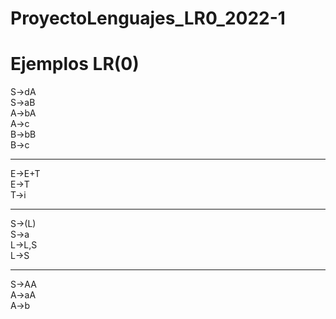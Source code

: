 # ProyectoLenguajes_LR0_2022-1

# Ejemplos LR(0)

S->dA <br />
S->aB <br />
A->bA <br />
A->c <br />
B->bB <br />
B->c <br />

---------------

E->E+T <br />
E->T <br />
T->i <br />

--------------

S->(L) <br />
S->a <br />
L->L,S <br />
L->S <br />

---------------

S->AA <br />
A->aA <br />
A->b <br />
